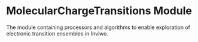 # MolecularChargeTransitions Module

The module containing processors and algorithms to enable exploration of electronic transition ensembles in Inviwo.
